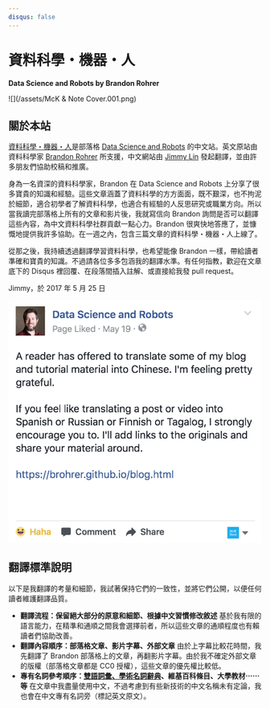 ```yaml
---
disqus: false
---
```


# 資料科學・機器・人

**Data Science and Robots by Brandon Rohrer**

![](/assets/McK & Note Cover.001.png)

## 關於本站

[資料科學・機器・人](https://brohrer.mcknote.com/)是部落格 [Data Science and Robots](https://brohrer.github.io/blog.html) 的中文站。英文原站由資料科學家 [Brandon Rohrer](https://www.linkedin.com/in/brohrer/) 所支援，中文網站由 [Jimmy Lin](https://www.linkedin.com/in/imjmln/) 發起翻譯，並由許多朋友們協助校稿和推廣。

身為一名資深的資料科學家，Brandon 在 Data Science and Robots 上分享了很多寶貴的知識和經驗。這些文章涵蓋了資料科學的方方面面，既不艱深，也不拘泥於細節，適合初學者了解資料科學，也適合有經驗的人反思研究或職業方向。所以當我讀完部落格上所有的文章和影片後，我就寫信向 Brandon 詢問是否可以翻譯這些內容，為中文資料科學社群貢獻一點心力。Brandon 很爽快地答應了，並慷慨地提供我許多協助。在一週之內，包含三篇文章的資料科學・機器・人上線了。

從那之後，我持續透過翻譯學習資料科學，也希望能像 Brandon 一樣，帶給讀者準確和寶貴的知識。不過請各位多多包涵我的翻譯水準。有任何指教，歡迎在文章底下的 Disqus 裡回覆、在段落間插入註解、或直接給我發 pull request。

Jimmy，於 2017 年 5 月 25 日



![](/assets/Brandon.png)



## 翻譯標準說明

以下是我翻譯的考量和細節，我試著保持它們的一致性，並將它們公開，以便任何讀者維護翻譯品質。

* **翻譯流程：保留絕大部分的原意和細節、根據中文習慣修改敘述**
  基於我有限的語言能力，在精準和通順之間我會選擇前者，所以這些文章的通順程度也有賴讀者們協助改善。
* **翻譯內容順序：部落格文章、影片字幕、外部文章**
  由於上字幕比較花時間，我先翻譯了 Brandon 部落格上的文章，再翻影片字幕。由於我不確定外部文章的版權（部落格文章都是 CC0 授權），這些文章的優先權比較低。
* **專有名詞參考順序：**[**雙語詞彙、學術名詞辭典**](http://terms.naer.edu.tw)**、維基百科條目、大學教材⋯⋯等**
  在文章中我盡量使用中文，不過考慮到有些新技術的中文名稱未有定論，我也會在中文專有名詞旁（標記英文原文）。



